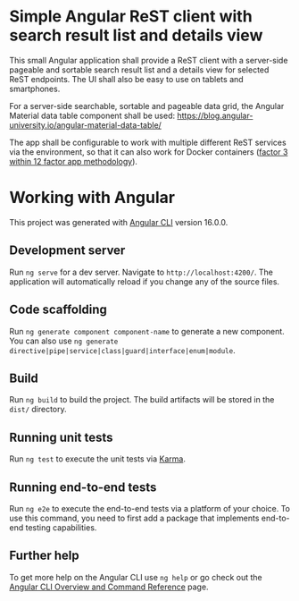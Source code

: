 # Simple Angular ReST client with search result list and details view

This small Angular application shall provide a ReST client with a server-side pageable and sortable search result list 
and a details view for selected ReST endpoints. The UI shall also be 
easy to use on tablets and smartphones.

For a server-side searchable, sortable and pageable data grid, the Angular Material data table component shall be used:
https://blog.angular-university.io/angular-material-data-table/

The app shall be configurable to work with multiple different ReST services via the environment,
so that it can also work for Docker containers ([factor 3 within 12 factor app methodology](https://en.wikipedia.org/wiki/Twelve-Factor_App_methodology)).


# Working with Angular
This project was generated with [Angular CLI](https://github.com/angular/angular-cli) version 16.0.0.

## Development server

Run `ng serve` for a dev server. Navigate to `http://localhost:4200/`. The application will automatically reload if you change any of the source files.

## Code scaffolding

Run `ng generate component component-name` to generate a new component. You can also use `ng generate directive|pipe|service|class|guard|interface|enum|module`.

## Build

Run `ng build` to build the project. The build artifacts will be stored in the `dist/` directory.

## Running unit tests

Run `ng test` to execute the unit tests via [Karma](https://karma-runner.github.io).

## Running end-to-end tests

Run `ng e2e` to execute the end-to-end tests via a platform of your choice. To use this command, you need to first add a package that implements end-to-end testing capabilities.

## Further help

To get more help on the Angular CLI use `ng help` or go check out the [Angular CLI Overview and Command Reference](https://angular.io/cli) page.
